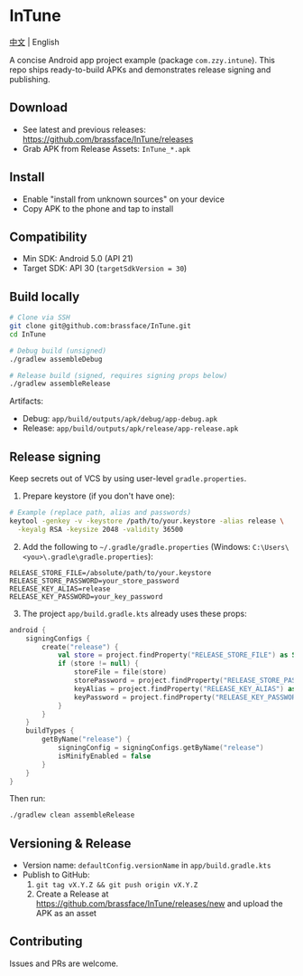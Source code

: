 # InTune

[中文](README.md) | English

A concise Android app project example (package `com.zzy.intune`). This repo ships ready-to-build APKs and demonstrates release signing and publishing.

## Download
- See latest and previous releases: https://github.com/brassface/InTune/releases
- Grab APK from Release Assets: `InTune_*.apk`

## Install
- Enable "install from unknown sources" on your device
- Copy APK to the phone and tap to install

## Compatibility
- Min SDK: Android 5.0 (API 21)
- Target SDK: API 30 (`targetSdkVersion = 30`)

## Build locally
```bash
# Clone via SSH
git clone git@github.com:brassface/InTune.git
cd InTune

# Debug build (unsigned)
./gradlew assembleDebug

# Release build (signed, requires signing props below)
./gradlew assembleRelease
```

Artifacts:
- Debug: `app/build/outputs/apk/debug/app-debug.apk`
- Release: `app/build/outputs/apk/release/app-release.apk`

## Release signing
Keep secrets out of VCS by using user-level `gradle.properties`.

1) Prepare keystore (if you don't have one):
```bash
# Example (replace path, alias and passwords)
keytool -genkey -v -keystore /path/to/your.keystore -alias release \
  -keyalg RSA -keysize 2048 -validity 36500
```

2) Add the following to `~/.gradle/gradle.properties` (Windows: `C:\Users\<you>\.gradle\gradle.properties`):
```properties
RELEASE_STORE_FILE=/absolute/path/to/your.keystore
RELEASE_STORE_PASSWORD=your_store_password
RELEASE_KEY_ALIAS=release
RELEASE_KEY_PASSWORD=your_key_password
```

3) The project `app/build.gradle.kts` already uses these props:
```kotlin
android {
    signingConfigs {
        create("release") {
            val store = project.findProperty("RELEASE_STORE_FILE") as String?
            if (store != null) {
                storeFile = file(store)
                storePassword = project.findProperty("RELEASE_STORE_PASSWORD") as String?
                keyAlias = project.findProperty("RELEASE_KEY_ALIAS") as String?
                keyPassword = project.findProperty("RELEASE_KEY_PASSWORD") as String?
            }
        }
    }
    buildTypes {
        getByName("release") {
            signingConfig = signingConfigs.getByName("release")
            isMinifyEnabled = false
        }
    }
}
```

Then run:
```bash
./gradlew clean assembleRelease
```

## Versioning & Release
- Version name: `defaultConfig.versionName` in `app/build.gradle.kts`
- Publish to GitHub:
  1. `git tag vX.Y.Z && git push origin vX.Y.Z`
  2. Create a Release at https://github.com/brassface/InTune/releases/new and upload the APK as an asset

## Contributing
Issues and PRs are welcome.


